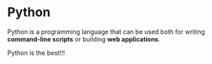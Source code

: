 # Python

Python is a programming language that can be used both for writing **command-line scripts** or building **web applications**.

Python is the best!!!